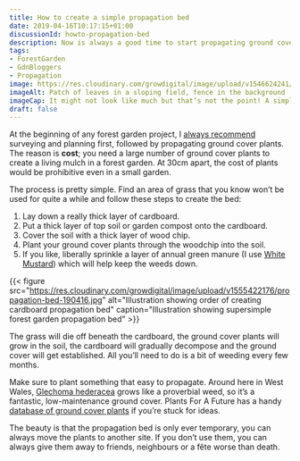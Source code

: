 ```yaml
---
title: How to create a simple propagation bed
date: 2019-04-16T10:17:15+01:00
discussionId: howto-propagation-bed
description: Now is always a good time to start propagating ground cover plants for a forest garden, indeed any garden. Here’s how to make a simple, no-dig propagation bed, where you can plant-and-forget.
tags: 
- ForestGarden
- GdnBloggers
- Propagation
image: https://res.cloudinary.com/growdigital/image/upload/v1546624241/propagation-04BF2CD2.jpg
imageAlt: Patch of leaves in a sloping field, fence in the background
imageCap: It might not look like much but that’s not the point! A simple propagation bed planted up with Glechomae hederacea.
draft: false
---
```


At the beginning of any forest garden project, I [always recommend](https://www.forestgarden.wales/workshop/) surveying and planning first, followed by propagating ground cover plants. The reason is **cost**; you need a large number of ground cover plants to create a living mulch in a forest garden. At 30cm apart, the cost of plants would be prohibitive even in a small garden.

The process is pretty simple. Find an area of grass that you know won’t be used for quite a while and follow these steps to create the bed:

1. Lay down a really thick layer of cardboard.
2. Put a thick layer of top soil or garden compost onto the cardboard.
3. Cover the soil with a thick layer of wood chip.
4. Plant your ground cover plants through the woodchip into the soil.
5. If you like, liberally sprinkle a layer of annual green manure (I use [White Mustard](https://www.cotswoldseeds.com/products/1584/mustard-sinapsis-alba)) which will help keep the weeds down.

{{< figure src="https://res.cloudinary.com/growdigital/image/upload/v1555422176/propagation-bed-190416.jpg" alt="Illustration showing order of creating cardboard propagation bed" caption="Illustration showing supersimple forest garden propagation bed" >}}

The grass will die off beneath the cardboard, the ground cover plants will grow in the soil, the cardboard will gradually decompose and the ground cover will get established. All you’ll need to do is a bit of weeding every few months. 

Make sure to plant something that easy to propagate. Around here in West Wales, [Glechoma hederacea](https://pfaf.org/user/Plant.aspx?LatinName=Glechoma+hederacea) grows like a proverbial weed, so it’s a fantastic, low-maintenance ground cover. Plants For A Future has a handy [database of ground cover plants](https://pfaf.org/user/cmspage.aspx?pageid=249) if you’re stuck for ideas.

The beauty is that the propagation bed is only ever temporary, you can always move the plants to another site. If you don’t use them, you can always give them away to friends, neighbours or a fête worse than death.

